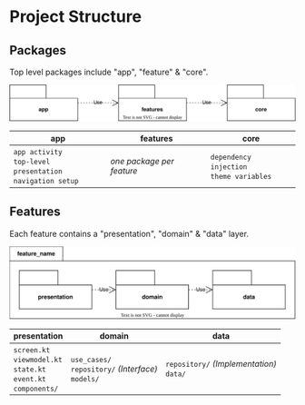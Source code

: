 # Project Structure

## Packages

Top level packages include "app", "feature" & "core".

![Package Diagram](diagrams/packages.svg)

| **app** | **features** | **core** |
|----------|--------------|----------|
| `app activity`<br>`top-level presentation`<br>`navigation setup` | *one package per feature*| `dependency injection`<br>`theme variables` |

## Features

Each feature contains a "presentation", "domain" & "data" layer.

![Feature Diagram](diagrams/feature-package.svg)

| **presentation** | **domain** | **data** |
|------------------|------------|----------|
| `screen.kt`<br>`viewmodel.kt`<br>`state.kt`<br>`event.kt`<br>`components/` | `use_cases/`<br>`repository/` *(Interface)*<br>`models/` | `repository/` *(Implementation)*<br>`data/` |
